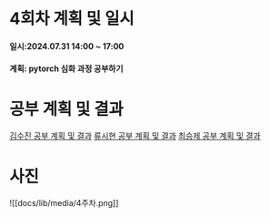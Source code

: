 # 4회차 계획 및 일시
#### 일시:2024.07.31 14:00 ~ 17:00
#### 계획: pytorch 심화 과정 공부하기 
# 공부 계획 및 결과

[김수진 공부 계획 및 결과](https://wldwlddl.github.io/24-%ED%95%98%EA%B3%84-%EB%AA%A8%EA%B0%81%EC%BD%94/%EB%AA%A8%EA%B0%81%EC%BD%94-4%ED%9A%8C%EC%B0%A8-%EA%B0%9C%EC%9D%B8-%EB%AA%A9%ED%91%9C-%EB%B0%8F-%EA%B3%B5%EB%B6%80%EA%B2%B0%EA%B3%BC.html)
[류시현 공부 계획 및 결과](https://rshyun.github.io/24-%ED%95%98%EA%B3%84-%EB%AA%A8%EA%B0%81%EC%BD%94/4%ED%9A%8C%EC%B0%A8-%EA%B3%84%ED%9A%8D-%EB%B0%8F-%EA%B2%B0%EA%B3%BC.html)
[최승제 공부 계획 및 결과](https://choiseungje.github.io/choiseungje-%EA%B0%9C%EC%9D%B8/4%ED%9A%8C%EC%B0%A8.html)

# 사진
![[docs/lib/media/4주차.png]]



